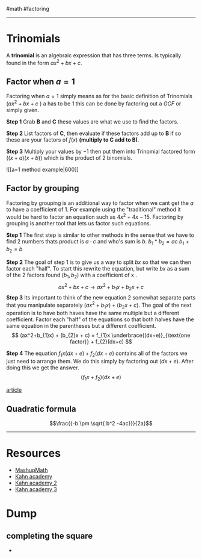 #math #factoring

----

# Trinomials 
A **trinomial** is an algebraic expression that has three terms. Is typically found in the form $ax^2 +bx+c$.


## Factor when $a=1$
Factoring when $a=1$ simply means as for the basic definition of Trinomials ($ax^2+bx+c$ ) a has to be $1$ this can be done by factoring out a $GCF$ or simply given. 

**Step 1** 
Grab **B** and **C** these values are what we use to find the factors.

**Step 2** 
List factors of **C**, then evaluate if these factors add up to **B** if so these are your factors of $f(x)$ **(multiply to C add to B)**.


**Step 3** 
Multiply your values by $-1$ then put them into Trinomial factored form $\left((x+a)(x+b) \right)$ which is the product of 2 binomials.

![[a=1 method example|600]]


## Factor by grouping
Factoring by grouping is an additional way to factor when we cant get the $a$ to have a coefficient of 1. For example using the "traditional" method it would be hard to factor an equation such as $4x^2+4x-15$. Factoring by grouping is another tool that lets us factor such equations. 

**Step 1**
The first step is similar to other methods in the sense that we have to find 2 numbers thats product is $a \cdot c$ and who's sum is $b$. 
$b_{1} *b_{2}=ac$
$b_{1}+b_{2} =b$

**Step 2**
The goal of step 1 is to give us a way to split $bx$ so that we can then factor each "half". To start this rewrite the equation, but write $bx$ as a sum of the 2 factors found $(b_{1},b_{2})$ with a coefficient of x . 
$$ax^2+bx+c \to ax^2+b_{1}x+b_{2}x+c$$
**Step 3** 
Its important to think of the new equation 2 somewhat separate parts that you manipulate separately $(ax^2 +b_{1}x) +(b_{2}x+c)$. The goal of the next operation is to have both haves have the same multiple but a different coefficient. Factor each "half" of the equations so that both halves have the same equation in the parentheses but a different coefficient.  
$$
(ax^2+b_{1}x) + (b_{2}x + c) =   f_{1}x \underbrace{(dx+e)}_{\text{one factor}} + f_{2}(dx+e)
$$

**Step 4**
The equation $f_{1}x (dx+e) + f_{2}(dx+e)$ contains all of the factors we just need to arrange them. We do this simply by factoring out $(dx+e)$. After doing this we get the answer.
$$
(f_{1}x+f_{2})(dx+e)
$$


[article](https://www.khanacademy.org/math/algebra/x2f8bb11595b61c86:quadratics-multiplying-factoring/x2f8bb11595b61c86:factor-quadratics-grouping/a/factoring-quadratics-leading-coefficient-not-1)

## Quadratic formula 
$$\frac{{-b \pm \sqrt{ b^2 -4ac}}}{2a}$$





---
# Resources 

- [MashupMath](https://www.mashupmath.com/blog/how-to-factor-polynomials)
- [Kahn academy](https://www.khanacademy.org/math/algebra/x2f8bb11595b61c86:quadratics-multiplying-factoring/x2f8bb11595b61c86:factor-quadratics-grouping/a/factoring-by-grouping)
- [Kahn academy 2](https://www.khanacademy.org/math/algebra/x2f8bb11595b61c86:quadratics-multiplying-factoring/x2f8bb11595b61c86:factor-quadratics-grouping/a/factoring-quadratics-leading-coefficient-not-1)
- [Kahn academy 3](https://www.khanacademy.org/test-prep/v2-sat-math/x0fcc98a58ba3bea7:advanced-math-easier/x0fcc98a58ba3bea7:factoring-quadratic-and-polynomial-expressions-easier/a/v2-sat-lesson-factoring-quadratic-and-polynomial-expressions) 


# Dump
## completing the square
-  